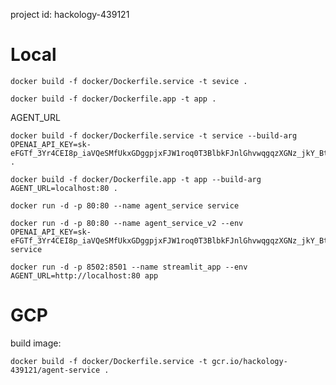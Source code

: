 project id: hackology-439121


# Local

```
docker build -f docker/Dockerfile.service -t sevice .
```

```
docker build -f docker/Dockerfile.app -t app .
```
AGENT_URL

```
docker build -f docker/Dockerfile.service -t service --build-arg OPENAI_API_KEY=sk-eFGTf_3Yr4CEI8p_iaVQeSMfUkxGDggpjxFJW1roq0T3BlbkFJnlGhvwqgqzXGNz_jkY_BtRpfJP2qO5f3DQRRsc7CkA .

```

```
docker build -f docker/Dockerfile.app -t app --build-arg AGENT_URL=localhost:80 .
```



```
docker run -d -p 80:80 --name agent_service service

docker run -d -p 80:80 --name agent_service_v2 --env OPENAI_API_KEY=sk-eFGTf_3Yr4CEI8p_iaVQeSMfUkxGDggpjxFJW1roq0T3BlbkFJnlGhvwqgqzXGNz_jkY_BtRpfJP2qO5f3DQRRsc7CkA service

```


```
docker run -d -p 8502:8501 --name streamlit_app --env AGENT_URL=http://localhost:80 app

```

# GCP

build image:

```
docker build -f docker/Dockerfile.service -t gcr.io/hackology-439121/agent-service .

```